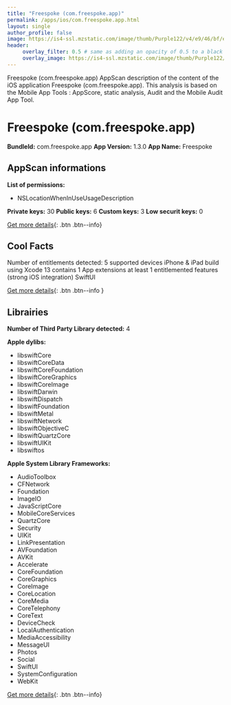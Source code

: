 ```yaml
---
title: "Freespoke (com.freespoke.app)"
permalink: /apps/ios/com.freespoke.app.html
layout: single
author_profile: false
image: https://is4-ssl.mzstatic.com/image/thumb/Purple122/v4/e9/46/bf/e946bf79-52b4-353b-e43c-a8fda55d9c50/AppIcon-0-0-1x_U007emarketing-0-0-0-7-0-0-sRGB-0-0-0-GLES2_U002c0-512MB-85-220-0-0.png/512x512bb.jpg
header: 
     overlay_filter: 0.5 # same as adding an opacity of 0.5 to a black background
     overlay_image: https://is4-ssl.mzstatic.com/image/thumb/Purple122/v4/e9/46/bf/e946bf79-52b4-353b-e43c-a8fda55d9c50/AppIcon-0-0-1x_U007emarketing-0-0-0-7-0-0-sRGB-0-0-0-GLES2_U002c0-512MB-85-220-0-0.png/512x512bb.jpg
---
```

Freespoke (com.freespoke.app) AppScan description of the content of the iOS application Freespoke (com.freespoke.app). This analysis is based on the Mobile App Tools : AppScore, static analysis, Audit and the Mobile Audit App Tool.

# Freespoke (com.freespoke.app)

**BundleId:** com.freespoke.app
**App Version:** 1.3.0
**App Name:** Freespoke


## AppScan informations 

**List of permissions:** 
- NSLocationWhenInUseUsageDescription
  
  
**Private keys:** 30
**Public keys:** 6
**Custom keys:** 3
**Low securit keys:** 0
  
[Get more details](/pricing.html){: .btn .btn--info}

## Cool Facts

Number of entitlements detected: 5
supported devices iPhone & iPad
build using Xcode 13
contains 1 App extensions
at least 1 entitlemented features (strong iOS integration)
SwiftUI
  
[Get more details](/pricing.html){: .btn .btn--info }

## Librairies 
**Number of Third Party Library detected:** 4


**Apple dylibs:**
- libswiftCore
- libswiftCoreData
- libswiftCoreFoundation
- libswiftCoreGraphics
- libswiftCoreImage
- libswiftDarwin
- libswiftDispatch
- libswiftFoundation
- libswiftMetal
- libswiftNetwork
- libswiftObjectiveC
- libswiftQuartzCore
- libswiftUIKit
- libswiftos


**Apple System Library Frameworks:**
- AudioToolbox
- CFNetwork
- Foundation
- ImageIO
- JavaScriptCore
- MobileCoreServices
- QuartzCore
- Security
- UIKit
- LinkPresentation
- AVFoundation
- AVKit
- Accelerate
- CoreFoundation
- CoreGraphics
- CoreImage
- CoreLocation
- CoreMedia
- CoreTelephony
- CoreText
- DeviceCheck
- LocalAuthentication
- MediaAccessibility
- MessageUI
- Photos
- Social
- SwiftUI
- SystemConfiguration
- WebKit


  
[Get more details](/pricing.html){: .btn .btn--info}

